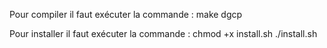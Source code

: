 Pour compiler il faut exécuter la commande : 
	make dgcp

Pour installer il faut exécuter la commande :
	chmod +x install.sh
	./install.sh


